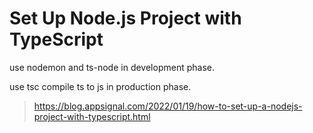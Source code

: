 # Set Up Node.js Project with TypeScript

use nodemon and ts-node in development phase.

use tsc compile ts to js in production phase.

> https://blog.appsignal.com/2022/01/19/how-to-set-up-a-nodejs-project-with-typescript.html
